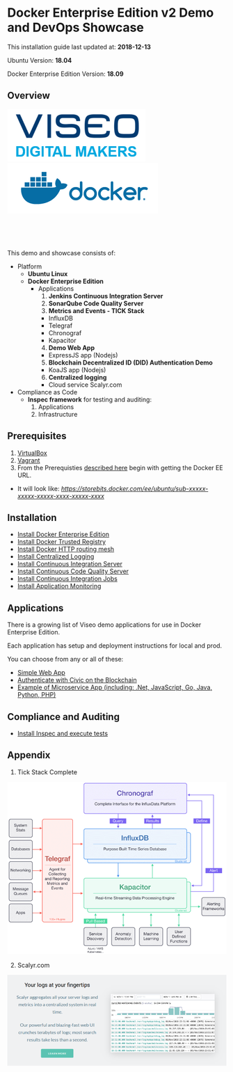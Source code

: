 #  Docker Enterprise Edition v2 Demo and DevOps Showcase

This installation guide last updated at: **2018-12-13**

Ubuntu Version: **18.04**

Docker Enterprise Edition Version: **18.09**

## Overview

![Viseo Digital Makers](images/viseo-digital-makers.png)
![Docker](images/docker-horizontal.png)
<br>
<!-- <img width=400 src="images/devops-process-1024x527.png"> -->
<br>
<!-- <img width=400 src="images/biz-dev-ops.png"> -->
<br>
<!-- <img width=600 src="images/dev-sec-ops.png"> -->
<br>
<!-- <img width=400 src="images/dev-sec-ops-2.png"> -->

This demo and showcase consists of:

- Platform
  - **Ubuntu Linux**
  - **Docker Enterprise Edition**
    - Applications
      1. **Jenkins Continuous Integration Server**
      2. **SonarQube Code Quality Server**
      3. **Metrics and Events - TICK Stack**
        - InfluxDB
        - Telegraf
        - Chronograf
        - Kapacitor
      4. **Demo Web App**
        - ExpressJS app (Nodejs)
      5. **Blockchain Decentralized ID (DID) Authentication Demo**
        - KoaJS app (Nodejs)
      6. **Centralized logging**
        - Cloud service Scalyr.com
- Compliance as Code
  - **Inspec framework** for testing and auditing:
    1. Applications
    2. Infrastructure

## Prerequisites

1. [VirtualBox](https://www.virtualbox.org/wiki/Downloads)
2. [Vagrant](https://www.vagrantup.com/)
3. From the Prerequisties [described here](https://docs.docker.com/engine/installation/linux/docker-ee/ubuntu/) begin with getting the Docker EE URL.
  - It will look like: *https://storebits.docker.com/ee/ubuntu/sub-xxxxx-xxxxx-xxxxx-xxxx-xxxxx-xxxx*

## Installation

- [Install Docker Enterprise Edition](install_docker.md)
- [Install Docker Trusted Registry](install_dtr.md)
- [Install Docker HTTP routing mesh](install_ucp_interlock.md)
- [Install Centralized Logging](install_centralized_logging.md)
- [Install Continuous Integration Server](install_continuous_integration_server.md)
- [Install Continuous Code Quality Server](install_continuous_code_quality.md)
- [Install Continuous Integration Jobs](install_continuous_integration_jobs.md)
- [Install Application Monitoring](install_monitoring.md)

## Applications

There is a growing list of Viseo demo applications for use in Docker Enterprise Edition.

Each application has setup and deployment instructions for local and prod.

You can choose from any or all of these:

- [Simple Web App](https://github.com/viseo-asia/demo-web-app)
- [Authenticate with Civic on the Blockchain](https://github.com/viseo-asia/blockchain-civic-demo)
- [Example of Microservice App (including: .Net, JavaScript, Go, Java, Python, PHP)](https://github.com/viseo-asia/docker-demo-multi-tech-pets-store)

## Compliance and Auditing

- [Install Inspec and execute tests](compliance/README.md)

## Appendix

1. Tick Stack Complete

![TICK Stack Complete](images/Tick-Stack-Complete.png)

2. Scalyr.com

![Scalyr.com](images/scalyr.png)